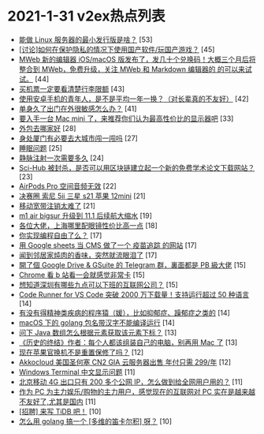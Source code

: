 # 2021-1-31 v2ex热点列表

+ [能做 Linux 服务器的最小发行版是啥？](https://www.v2ex.com/t/749947#reply53) [53]
+ [[讨论]如何在保护隐私的情况下使用国产软件/玩国产游戏？](https://www.v2ex.com/t/749960#reply45) [45]
+ [MWeb 新的编辑器 iOS/macOS 版发布了，发几十个兑换码！大概三个月后将整合到 MWeb，免费升级，关注 MWeb 和 Markdown 编辑器的 的可以来试试。](https://www.v2ex.com/t/749958#reply44) [44]
+ [买机票一定要看清楚行李限额](https://www.v2ex.com/t/749949#reply43) [43]
+ [使用安卓手机的青年人，是不是平均一年一换？（对长辈真的不友好）](https://www.v2ex.com/t/750022#reply42) [42]
+ [单身久了出门在外很敏感怎么办？](https://www.v2ex.com/t/750016#reply41) [41]
+ [要入手一台 Mac mini 了，来推荐你们认为最高性价比的显示器吧](https://www.v2ex.com/t/750000#reply33) [33]
+ [外包去哪家好](https://www.v2ex.com/t/749982#reply28) [28]
+ [身处厦门有必要去大城市闯一闯吗](https://www.v2ex.com/t/750003#reply27) [27]
+ [睡眠问题](https://www.v2ex.com/t/749944#reply25) [25]
+ [静脉注射一次需要多久](https://www.v2ex.com/t/750028#reply24) [24]
+ [Sci-Hub 被封杀，是否可以用区块链建立起一个新的免费学术论文下载网站？](https://www.v2ex.com/t/750044#reply23) [23]
+ [AirPods Pro 空间音频无效](https://www.v2ex.com/t/749946#reply22) [22]
+ [决赛圈 索尼 5ii 三星 s21 苹果 12mini](https://www.v2ex.com/t/749983#reply21) [21]
+ [移动宽带注销太难了](https://www.v2ex.com/t/750023#reply21) [21]
+ [m1 air bigsur 升级到 11.1 后续航大缩水](https://www.v2ex.com/t/750008#reply19) [19]
+ [各位大佬，上海哪里配眼镜性价比高一点](https://www.v2ex.com/t/750051#reply18) [18]
+ [你实现编程自由了么？](https://www.v2ex.com/t/749942#reply17) [17]
+ [用 Google sheets 当 CMS 做了一个 疫苗追踪 的网站](https://www.v2ex.com/t/749951#reply17) [17]
+ [闻到邻居家炖肉的香味，突然就流眼泪了](https://www.v2ex.com/t/750047#reply17) [17]
+ [開了個 Google Drive & GSuite 的 Telegram 群，裏面都是 PB 級大佬](https://www.v2ex.com/t/749953#reply15) [15]
+ [Chrome 看 b 站看一会就感觉非常卡](https://www.v2ex.com/t/749970#reply15) [15]
+ [想知道深圳有哪些九点可以下班的互联网公司？](https://www.v2ex.com/t/750010#reply15) [15]
+ [Code Runner for VS Code 突破 2000 万下载量！支持运行超过 50 种语言](https://www.v2ex.com/t/749961#reply14) [14]
+ [有没有得精神类疾病的程序猿（媛），比如抑郁症、躁郁症之类的](https://www.v2ex.com/t/749972#reply14) [14]
+ [macOS 下的 golang 包名带汉字不能编译运行](https://www.v2ex.com/t/750015#reply14) [14]
+ [问下 Java 数组怎么根据元素获取该元素下标？](https://www.v2ex.com/t/750014#reply13) [13]
+ [《历史的终结》作者：每个人都该组装自己的电脑，别再用 Mac 了](https://www.v2ex.com/t/750025#reply13) [13]
+ [现在苹果官换机不是重置保修了吗？](https://www.v2ex.com/t/749974#reply12) [12]
+ [Akkocloud 美国圣何塞 CN2 GIA 云服务器出售 年付只需 299/年](https://www.v2ex.com/t/749990#reply12) [12]
+ [Windows Terminal 中文显示问题](https://www.v2ex.com/t/749965#reply11) [11]
+ [北京移动 4G 出口只有 200 多个公网 IP，怎么做到给全网用户用的？](https://www.v2ex.com/t/750050#reply11) [11]
+ [作为 PC 为主力娱乐/购物的主力用户，感觉现在的互联网对 PC 实在是越来越不友好了,尤其是国内](https://www.v2ex.com/t/750071#reply11) [11]
+ [[招聘] 来写 TiDB 吧！](https://www.v2ex.com/t/750021#reply10) [10]
+ [怎么用 golang 搞一个 [多维的笛卡尔积] 呀？](https://www.v2ex.com/t/750072#reply10) [10]
